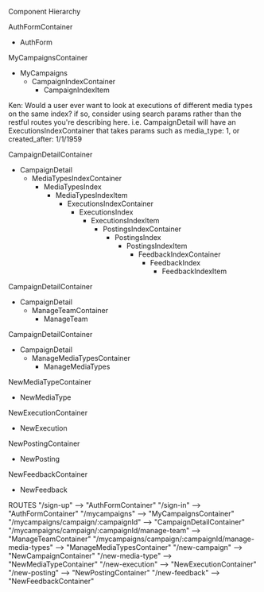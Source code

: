 Component Hierarchy

AuthFormContainer
  - AuthForm

MyCampaignsContainer
  - MyCampaigns
    - CampaignIndexContainer
      - CampaignIndexItem


Ken: Would a user ever want to look at executions of different media types on the same index? if so, consider using search params rather than the restful routes you're describing here. i.e. CampaignDetail will have an ExecutionsIndexContainer that takes params such as media_type: 1, or created_after: 1/1/1959

CampaignDetailContainer
  - CampaignDetail
    - MediaTypesIndexContainer
      - MediaTypesIndex
        - MediaTypesIndexItem
          - ExecutionsIndexContainer
            - ExecutionsIndex
              - ExecutionsIndexItem
                - PostingsIndexContainer
                  - PostingsIndex
                    - PostingsIndexItem
                      - FeedbackIndexContainer
                        - FeedbackIndex
                          - FeedbackIndexItem

CampaignDetailContainer
  - CampaignDetail
    - ManageTeamContainer
      - ManageTeam

CampaignDetailContainer
  - CampaignDetail
    - ManageMediaTypesContainer
      - ManageMediaTypes

NewMediaTypeContainer
  - NewMediaType

NewExecutionContainer
  - NewExecution

NewPostingContainer
  - NewPosting

NewFeedbackContainer
  - NewFeedback

ROUTES
"/sign-up" --> "AuthFormContainer"
"/sign-in" --> "AuthFormContainer"
"/mycampaigns" --> "MyCampaignsContainer"
"/mycampaigns/campaign/:campaignId" --> "CampaignDetailContainer"
"/mycampaigns/campaign/:campaignId/manage-team" --> "ManageTeamContainer"
"/mycampaigns/campaign/:campaignId/manage-media-types" --> "ManageMediaTypesContainer"
"/new-campaign" --> "NewCampaignContainer"
"/new-media-type" --> "NewMediaTypeContainer"
"/new-execution" --> "NewExecutionContainer"
"/new-posting" --> "NewPostingContainer"
"/new-feedback" --> "NewFeedbackContainer"
